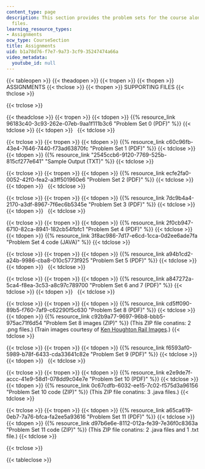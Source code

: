 ```yaml
---
content_type: page
description: This section provides the problem sets for the course along with supporting
  files.
learning_resource_types:
- Assignments
ocw_type: CourseSection
title: Assignments
uid: b1a78d76-f7e7-9a73-3cf9-35247474a66a
video_metadata:
  youtube_id: null
---
```


{{< tableopen >}}
{{< theadopen >}}
{{< tropen >}}
{{< thopen >}}
ASSIGNMENTS
{{< thclose >}}
{{< thopen >}}
SUPPORTING FILES
{{< thclose >}}

{{< trclose >}}

{{< theadclose >}}
{{< tropen >}}
{{< tdopen >}}
{{% resource_link 96183c40-3c93-262e-07eb-9aa1f111b3c6 "Problem Set 0 (PDF)" %}}
{{< tdclose >}}
{{< tdopen >}}
 
{{< tdclose >}}

{{< trclose >}}
{{< tropen >}}
{{< tdopen >}}
{{% resource_link c60c96fb-43e4-7646-7440-f73ad63870fc "Problem Set 1 (PDF)" %}}
{{< tdclose >}}
{{< tdopen >}}
{{% resource_link "2545ccb6-9120-7769-525b-815cf277e641" "Sample Output (TXT)" %}}
{{< tdclose >}}

{{< trclose >}}
{{< tropen >}}
{{< tdopen >}}
{{% resource_link ecfe2fa0-0052-42f0-fea2-a3ff501960e6 "Problem Set 2 (PDF)" %}}
{{< tdclose >}}
{{< tdopen >}}
 
{{< tdclose >}}

{{< trclose >}}
{{< tropen >}}
{{< tdopen >}}
{{% resource_link 7dc9b4a4-2170-a3df-8967-7f6ec6b5345e "Problem Set 3 (PDF)" %}}
{{< tdclose >}}
{{< tdopen >}}
 
{{< tdclose >}}

{{< trclose >}}
{{< tropen >}}
{{< tdopen >}}
{{% resource_link 2f0cb947-6710-82ca-8941-182cb54fbfc1 "Problem Set 4 (PDF)" %}}
{{< tdclose >}}
{{< tdopen >}}
{{% resource_link 3f8ac986-7d17-e6cd-1cca-0d2ee6ade7fa "Problem Set 4 code (JAVA)" %}}
{{< tdclose >}}

{{< trclose >}}
{{< tropen >}}
{{< tdopen >}}
{{% resource_link a94b1cd2-a24b-9986-cba8-010c5773f925 "Problem Set 5 (PDF)" %}}
{{< tdclose >}}
{{< tdopen >}}
 
{{< tdclose >}}

{{< trclose >}}
{{< tropen >}}
{{< tdopen >}}
{{% resource_link a847272a-5ca4-f8ea-3c53-a8c97c789700 "Problem Set 6 and 7 (PDF)" %}}
{{< tdclose >}}
{{< tdopen >}}
 
{{< tdclose >}}

{{< trclose >}}
{{< tropen >}}
{{< tdopen >}}
{{% resource_link cd5ff090-89b5-f760-7af9-c62290f5c630 "Problem Set 8 (PDF)" %}}
{{< tdclose >}}
{{< tdopen >}}
{{% resource_link c92b9a77-9697-96b8-bbb5-975ac71f6d54 "Problem Set 8 images (ZIP)" %}} (This ZIP file conatins: 2 .png files.) (Train images courtesy of [Ken Houghton Rail Images](http://www.rrhistorical.com/).)
{{< tdclose >}}

{{< trclose >}}
{{< tropen >}}
{{< tdopen >}}
{{% resource_link f6593af0-5989-b78f-6433-cda33641c82e "Problem Set 9 (PDF)" %}}
{{< tdclose >}}
{{< tdopen >}}
 
{{< tdclose >}}

{{< trclose >}}
{{< tropen >}}
{{< tdopen >}}
{{% resource_link e2e9de7f-accc-41e9-58d1-078dd9c04e7e "Problem Set 10 (PDF)" %}}
{{< tdclose >}}
{{< tdopen >}}
{{% resource_link 0c67cdfb-6032-ee15-7c02-f575d3a96156 "Problem Set 10 code (ZIP)" %}} (This ZIP file conatins: 3 .java files.)
{{< tdclose >}}

{{< trclose >}}
{{< tropen >}}
{{< tdopen >}}
{{% resource_link a65ca619-0eb7-7a76-bfca-fa2ee5a93616 "Problem Set 11 (PDF)" %}}
{{< tdclose >}}
{{< tdopen >}}
{{% resource_link d97b6e6e-8112-012a-fe39-7e36f0c8363a "Problem Set 11 code (ZIP)" %}} (This ZIP file conatins: 2 .java files and 1 .txt file.)
{{< tdclose >}}

{{< trclose >}}

{{< tableclose >}}